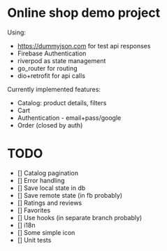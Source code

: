 # Online shop demo project

Using:
- https://dummyjson.com for test api responses
- Firebase Authentication 
- riverpod as state management
- go_router for routing
- dio+retrofit for api calls 

Currently implemented features:
- Catalog: product details, filters
- Cart
- Authentication - email+pass/google
- Order (closed by auth)

# TODO
- [] Catalog pagination
- [] Error handling
- [] Save local state in db
- [] Save remote state (in fb probably)
- [] Ratings and reviews
- [] Favorites
- [] Use hooks (in separate branch probably)
- [] i18n
- [] Some simple icon
- [] Unit tests